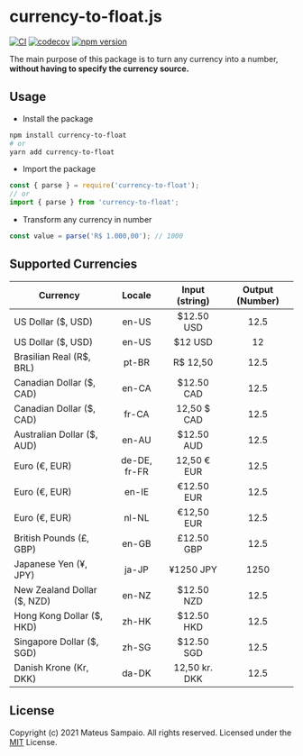 # currency-to-float.js

[![CI](https://github.com/mateus4k/currency-to-float/actions/workflows/ci.yml/badge.svg?branch=main)](https://github.com/mateus4k/currency-to-float/actions/workflows/ci.yml)
[![codecov](https://codecov.io/gh/mateus4k/currency-to-float/branch/main/graph/badge.svg?token=KQUaHGJkaV)](https://codecov.io/gh/mateus4k/currency-to-float)
[![npm version](https://img.shields.io/npm/v/currency-to-float)](https://www.npmjs.com/package/currency-to-float)

The main purpose of this package is to turn any currency into a number, **without having to specify the currency source.**

## Usage

- Install the package

```sh
npm install currency-to-float
# or
yarn add currency-to-float
```

- Import the package

```ts
const { parse } = require('currency-to-float');
// or
import { parse } from 'currency-to-float';
```

- Transform any currency in number

```ts
const value = parse('R$ 1.000,00'); // 1000
```

## Supported Currencies

| Currency                    |    Locale    | Input (string) | Output (Number) |
| --------------------------- | :----------: | :------------: | :-------------: |
| US Dollar ($, USD)          |    en-US     |   $12.50 USD   |      12.5       |
| US Dollar ($, USD)          |    en-US     |    $12 USD     |       12        |
| Brasilian Real (R$, BRL)    |    pt-BR     |    R$ 12,50    |      12.5       |
| Canadian Dollar ($, CAD)    |    en-CA     |   $12.50 CAD   |      12.5       |
| Canadian Dollar ($, CAD)    |    fr-CA     |  12,50 $ CAD   |      12.5       |
| Australian Dollar ($, AUD)  |    en-AU     |   $12.50 AUD   |      12.5       |
| Euro (€, EUR)               | de-DE, fr-FR |  12,50 € EUR   |      12.5       |
| Euro (€, EUR)               |    en-IE     |   €12.50 EUR   |      12.5       |
| Euro (€, EUR)               |    nl-NL     |   €12,50 EUR   |      12.5       |
| British Pounds (£, GBP)     |    en-GB     |   £12.50 GBP   |      12.5       |
| Japanese Yen (¥, JPY)       |    ja-JP     |   ¥1250 JPY    |      1250       |
| New Zealand Dollar ($, NZD) |    en-NZ     |   $12.50 NZD   |      12.5       |
| Hong Kong Dollar ($, HKD)   |    zh-HK     |   $12.50 HKD   |      12.5       |
| Singapore Dollar ($, SGD)   |    zh-SG     |   $12.50 SGD   |      12.5       |
| Danish Krone (Kr, DKK)      |    da-DK     | 12,50 kr. DKK  |      12.5       |

## License

Copyright (c) 2021 Mateus Sampaio. All rights reserved.
Licensed under the [MIT](LICENSE) License.
